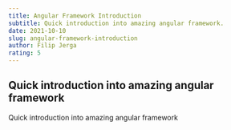 ```yaml
---
title: Angular Framework Introduction
subtitle: Quick introduction into amazing angular framework.
date: 2021-10-10
slug: angular-framework-introduction
author: Filip Jerga
rating: 5
---
```


## Quick introduction into amazing angular framework

Quick introduction into amazing angular framework
